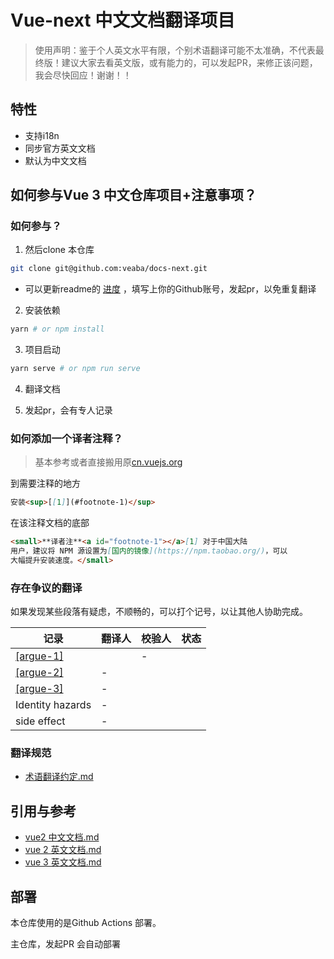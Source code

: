 # Vue-next 中文文档翻译项目

> 使用声明：鉴于个人英文水平有限，个别术语翻译可能不太准确，不代表最终版！建议大家去看英文版，或有能力的，可以发起PR，来修正该问题，我会尽快回应！谢谢！！

## 特性

- 支持i18n
- 同步官方英文文档
- 默认为中文文档

## 如何参与Vue 3 中文仓库项目+注意事项？

### 如何参与？

1. 然后clone 本仓库
```bash
git clone git@github.com:veaba/docs-next.git
```
  - 可以更新readme的 [进度](#进度) ，填写上你的Github账号，发起pr，以免重复翻译

2. 安装依赖
```bash
yarn # or npm install
```

3. 项目启动
```bash
yarn serve # or npm run serve
```

4. 翻译文档

5. 发起pr，会有专人记录


### 如何添加一个译者注释？
> 基本参考或者直接搬用原[cn.vuejs.org](https://github.com/vuejs/cn.vuejs.org)

到需要注释的地方
```md
安装<sup>[[1]](#footnote-1)</sup>
```
在该注释文档的底部

```md
<small>**译者注**<a id="footnote-1"></a>[1] 对于中国大陆
用户，建议将 NPM 源设置为[国内的镜像](https://npm.taobao.org/)，可以
大幅提升安装速度。</small>
```

### 存在争议的翻译

如果发现某些段落有疑虑，不顺畅的，可以打个记号，以让其他人协助完成。

|记录|翻译人|校验人|状态|
|----|----|----|----|
|[[argue-1]](/src/guide/installation.md#argue-1)||-||
|[[argue-2]](/src/guide/reactivity-computed-watchers.md#argue-2)|-|||
|[[argue-3]](/src/guide/reactivity-computed-watchers.md#argue-3)|-|||
|Identity hazards|-|||
| side effect|-|||

### 翻译规范

- [术语翻译约定.md](https://github.com/vuejs/cn.vuejs.org/wiki)

## 引用与参考

- [vue2 中文文档.md](https://cn.vuejs.org)
- [vue 2 英文文档.md](https://vuejs.org)
- [vue 3 英文文档.md](https://v3.vuejs.org)


## 部署


本仓库使用的是Github Actions 部署。

主仓库，发起PR 会自动部署
